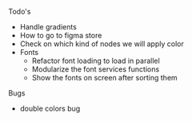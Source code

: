 Todo's

- Handle gradients
- How to go to figma store
- Check on which kind of nodes we will apply color
- Fonts
  - Refactor font loading to load in parallel
  - Modularize the font services functions
  - Show the fonts on screen after sorting them


Bugs
- double colors bug
